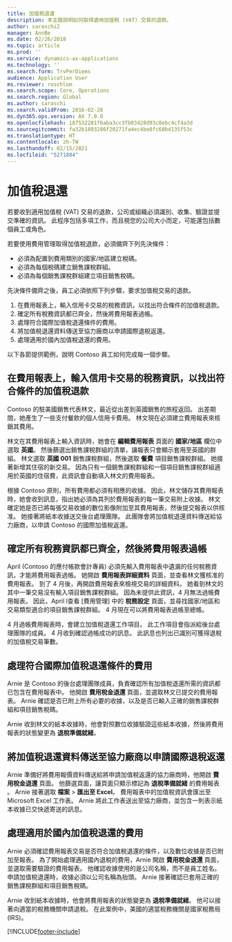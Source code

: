 ```yaml
---
title: 加值稅退還
description: 本主題說明如何取得適用加值稅 (VAT) 交易的退款。
author: saraschi2
manager: AnnBe
ms.date: 02/26/2018
ms.topic: article
ms.prod: ''
ms.service: dynamics-ax-applications
ms.technology: ''
ms.search.form: TrvPerDiems
audience: Application User
ms.reviewer: roschlom
ms.search.scope: Core, Operations
ms.search.region: Global
ms.author: saraschi
ms.search.validFrom: 2016-02-28
ms.dyn365.ops.version: AX 7.0.0
ms.openlocfilehash: 187532281f6aba3cc3fb03428d93c8ebc4cf4a3d
ms.sourcegitcommit: fa32b1893286f20271fa4ec4be8fc68bd135f53c
ms.translationtype: HT
ms.contentlocale: zh-TW
ms.lasthandoff: 02/15/2021
ms.locfileid: "5271884"
---
```

# <a name="vat-recovery"></a>加值稅退還 

若要收到適用加值稅 (VAT) 交易的退款，公司或組織必須識別、收集、驗證並提交準確的資訊。 此程序包括多項工作，而且視您的公司大小而定，可能還包括數個員工或角色。

若要使用費用管理取得加值稅退款，必須備齊下列先決條件：

- 必須為配置到費用類別的國家/地區建立稅碼。
- 必須為每個稅碼建立銷售課稅群組。
- 必須為每個銷售課稅群組建立項目銷售稅碼。

先決條件備齊之後，員工必須依照下列步驟，要求加值稅交易的退款。

1. 在費用報表上，輸入信用卡交易的稅務資訊，以找出符合條件的加值稅退款。
2. 確定所有稅務資訊都已齊全，然後將費用報表過帳。
3. 處理符合國際加值稅退還條件的費用。
4. 將加值稅退還資料傳送至協力廠商以申請國際退稅返還。
5. 處理適用於國內加值稅退還的費用。

以下各節提供範例，說明 Contoso 員工如何完成每一個步驟。

## <a name="on-an-expense-report-enter-tax-information-about-credit-card-transactions-to-identify-eligible-vat-refunds"></a>在費用報表上，輸入信用卡交易的稅務資訊，以找出符合條件的加值稅退款

Contoso 的駐美國銷售代表林文，最近從出差到英國銷售的旅程返回。 出差期間，她產生了一些支付餐飲的個人信用卡費用。 林文現在必須建立費用報表來核銷其費用。

林文在其費用報表上輸入資訊時，她會在 **編輯費用報表** 頁面的 **國家/地區** 欄位中選取 **英國**。 然後篩選出銷售課稅群組的清單，讓報表只會顯示套用至英國的群組。 林文選取 **英國 001** 銷售課稅群組，然後選取 **餐費** 項目銷售課稅群組。 她接著新增其住宿的新交易。 因為只有一個銷售課稅群組和一個項目銷售課稅群組適用於英國的住宿費，此資訊會自動填入林文的費用報表。

根據 Contoso 原則，所有費用都必須有相應的收據。 因此，林文儲存其費用報表時，她會收到訊息，指出她必須為其列於費用報表的每一筆交易附上收據。 林文確定她是否已將每張交易收據的數位影像附加至其費用報表，然後提交報表以供核准。 她接著將紙本收據送交後台處理團隊。 此團隊會將加值稅退還資料傳送給協力廠商，以申請 Contoso 的國際加值稅返還。

## <a name="make-sure-that-all-tax-information-is-complete-and-then-post-the-expense-report"></a>確定所有稅務資訊都已齊全，然後將費用報表過帳

April (Contoso 的應付帳款會計專員) 必須先輸入費用報表中遺漏的任何稅務資訊，才能將費用報表過帳。 她開啟 **費用報表詳細資料** 頁面，並查看林文獲核准的費用報表。 到了 4 月後，再開啟費用報表來檢視交易的詳細資料。 她看到林文的其中一筆交易沒有輸入項目銷售課稅群組。 因為未提供此資訊，4 月無法過帳費用報表。 因此，April l查看 [費用管理] 中的 **稅務設定** 頁面，並尋找國家/地區和交易類型適合的項目銷售課稅群組。 4 月現在可以將費用報表過帳至總帳。

4 月過帳費用報表時，會建立加值稅退還工作項目。 此工作項目會指派給後台處理團隊的成員。 4 月收到確認過帳成功的訊息。 此訊息也列出已識別可獲得退稅的加值稅交易筆數。

## <a name="process-expenses-that-are-eligible-for-international-vat-recovery"></a>處理符合國際加值稅退還條件的費用

Arnie 是 Contoso 的後台處理團隊成員，負責確認所有加值稅退還所需的資訊都已包含在費用報表中。 他開啟 **費用稅金退還** 頁面，並選取林文已提交的費用報表。 Arnie 確認是否已附上所有必要的收據，以及是否已輸入正確的銷售課稅群組和項目銷售稅碼。

Arnie 收到林文的紙本收據時，他會對照數位收據驗證這些紙本收據，然後將費用報表的狀態變更為 **退稅準備就緒**。

## <a name="send-vat-recovery-data-to-the-third-party-vendor-to-file-international-recovery-returns"></a>將加值稅退還資料傳送至協力廠商以申請國際退稅返還

Arnie 準備好將費用報價資料傳送給將申請加值稅返還的協力廠商時，他開啟 **費用稅金退還** 頁面。 他篩選頁面，讓頁面只顯示標記為 **退稅準備就緒** 的費用報表 。 Arnie 接著選取 **檔案** &gt; **匯出至 Excel**。 費用報表中的加值稅資訊會匯出至 Microsoft Excel 工作表。 Arnie 將此工作表送出至協力廠商，並包含一則表示紙本收據已交快遞寄送的訊息。

## <a name="process-expenses-for-domestic-vat-recovery"></a>處理適用於國內加值稅退還的費用

Arnie 必須確認費用報表交易是否符合加值稅退還的條件，以及數位收據是否已附加至報表。 為了開始處理適用國內退稅的費用，Arnie 開啟 **費用稅金退還** 頁面，並選取需要驗證的費用報表。 他確認收據使用的是公司名稱，而不是員工姓名。 申請加值稅退還時，收據必須以公司名稱為抬頭。 Arnie 接著確認已套用正確的銷售課稅群組和項目銷售稅碼。

Arnie 收到紙本收據時，他會將費用報表的狀態變更為 **退稅準備就緒**。 他可以接著向適當的稅務機關申請退稅。 在此案例中，美國的適當稅務機關是國家稅務局 (IRS)。


[!INCLUDE[footer-include](../includes/footer-banner.md)]